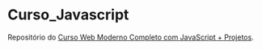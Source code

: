 # Curso_Javascript
Repositório do [Curso Web Moderno Completo com JavaScript + Projetos](https://www.udemy.com/course/curso-web/learn/lecture/8777988?start=15#overview). 
